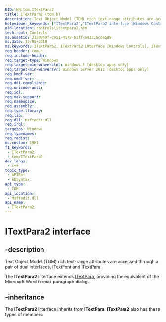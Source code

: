 ```yaml
---
UID: NN:tom.ITextPara2
title: ITextPara2 (tom.h)
description: Text Object Model (TOM) rich text-range attributes are accessed through a pair of dual interfaces, ITextFont and ITextPara.
helpviewer_keywords: ["ITextPara2","ITextPara2 interface [Windows Controls]","ITextPara2 interface [Windows Controls]","described","controls.itextpara2","tom/ITextPara2"]
old-location: controls\itextpara2.htm
tech.root: Controls
ms.assetid: 31a0849f-c651-4178-b1ff-a4333bcde5d9
ms.date: 12/05/2018
ms.keywords: ITextPara2, ITextPara2 interface [Windows Controls], ITextPara2 interface [Windows Controls],described, controls.itextpara2, tom/ITextPara2
req.header: tom.h
req.include-header: 
req.target-type: Windows
req.target-min-winverclnt: Windows 8 [desktop apps only]
req.target-min-winversvr: Windows Server 2012 [desktop apps only]
req.kmdf-ver: 
req.umdf-ver: 
req.ddi-compliance: 
req.unicode-ansi: 
req.idl: 
req.max-support: 
req.namespace: 
req.assembly: 
req.type-library: 
req.lib: 
req.dll: Msftedit.dll
req.irql: 
targetos: Windows
req.typenames: 
req.redist: 
ms.custom: 19H1
f1_keywords:
 - ITextPara2
 - tom/ITextPara2
dev_langs:
 - c++
topic_type:
 - APIRef
 - kbSyntax
api_type:
 - COM
api_location:
 - Msftedit.dll
api_name:
 - ITextPara2
---
```


# ITextPara2 interface


## -description

Text Object Model (TOM) rich text-range attributes are accessed through a pair of dual interfaces, <a href="/windows/desktop/api/tom/nn-tom-itextfont">ITextFont</a> and <a href="/windows/desktop/api/tom/nn-tom-itextpara">ITextPara</a>.

The <b>ITextPara2</b> interface extends <a href="/windows/desktop/api/tom/nn-tom-itextpara">ITextPara</a>, providing the equivalent of the Microsoft Word format-paragraph dialog.

## -inheritance

The <b>ITextPara2</b> interface inherits from <b>ITextPara</b>. <b>ITextPara2</b> also has these types of members:

